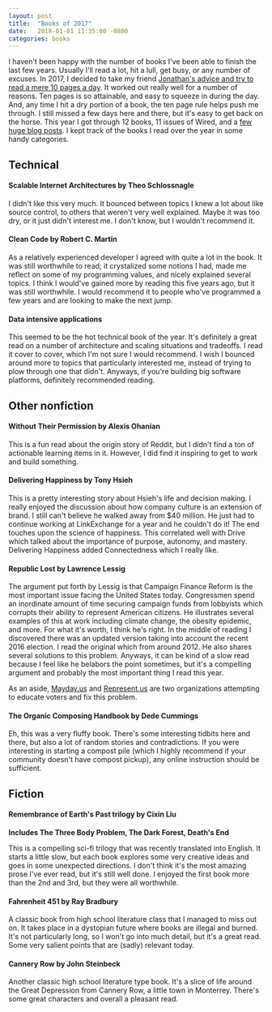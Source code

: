 ```yaml
---
layout: post
title:  "Books of 2017"
date:   2018-01-01 11:35:00 -0800
categories: books
---
```


I haven't been happy with the number of books I've been able to finish the last few years. Usually I'll read a lot, hit a lull, get busy, or any number of excuses. In 2017, I decided to take my friend [Jonathan's advice and try to read a mere 10 pages a day](http://blog.jpalardy.com/posts/10-pages-a-day/). It worked out really well for a number of reasons. Ten pages is so attainable, and easy to squeeze in during the day. And, any time I hit a dry portion of a book, the ten page rule helps push me through. I still missed a few days here and there, but it's easy to get back on the horse. This year I got through 12 books, 11 issues of Wired, and a [few huge blog posts](https://waitbutwhy.com/2017/04/neuralink.html). I kept track of the books I read over the year in some handy categories.

## Technical

#### Scalable Internet Architectures by Theo Schlossnagle
I didn't like this very much. It bounced between topics I knew a lot about like source control, to others that weren't very well explained. Maybe it was too dry, or it just didn't interest me. I don't know, but I wouldn't recommend it.

#### Clean Code by Robert C. Martin
As a relatively experienced developer I agreed with quite a lot in the book. It was still worthwhile to read; it crystalized some notions I had, made me reflect on some of my programming values, and nicely explained several topics. I think I would've gained more by reading this five years ago, but it was still worthwhile. I would recommend it to people who've programmed a few years and are looking to make the next jump.

#### Data intensive applications
This seemed to be the hot technical book of the year. It's definitely a great read on a number of architecture and scaling situations and tradeoffs. I read it cover to cover, which I'm not sure I would recommend. I wish I bounced around more to topics that particularly interested me, instead of trying to plow through one that didn't. Anyways, if you're building big software platforms, definitely recommended reading.

## Other nonfiction

#### Without Their Permission by Alexis Ohanian
This is a fun read about the origin story of Reddit, but I didn't find a ton of actionable learning items in it. However, I did find it inspiring to get to work and build something.

#### Delivering Happiness by Tony Hsieh
This is a pretty interesting story about Hsieh's life and decision making. I really enjoyed the discussion about how company culture is an extension of brand. I still can't believe he walked away from $40 million. He just had to continue working at LinkExchange for a year and he couldn't do it! The end touches upon the science of happiness. This correlated well with Drive which talked about the importance of purpose, autonomy, and mastery. Delivering Happiness added Connectedness which I really like.

#### Republic Lost by Lawrence Lessig
The argument put forth by Lessig is that Campaign Finance Reform is the most important issue facing the United States today. Congressmen spend an inordinate amount of time securing campaign funds from lobbyists which corrupts their ability to represent American citizens. He illustrates several examples of this at work including climate change, the obesity epidemic, and more. For what it's worth, I think he's right. In the middle of reading I discovered there was an updated version taking into account the recent 2016 election. I read the original which from around 2012. He also shares several solutions to this problem. Anyways, it can be kind of a slow read because I feel like he belabors the point sometimes, but it's a compelling argument and probably the most important thing I read this year. 

As an aside, [Mayday.us](https://mayday.us/) and [Represent.us](https://represent.us/) are two organizations attempting to educate voters and fix this problem.

#### The Organic Composing Handbook by Dede Cummings
Eh, this was a very fluffy book. There's some interesting tidbits here and there, but also a lot of random stories and contradictions. If you were interesting in starting a compost pile (which I highly recommend if your community doesn't have compost pickup), any online instruction should be sufficient.

## Fiction

#### Remembrance of Earth's Past trilogy by Cixin Liu
**Includes The Three Body Problem, The Dark Forest, Death's End**

This is a compelling sci-fi trilogy that was recently translated into English. It starts a little slow, but each book explores some very creative ideas and goes in some unexpected directions. I don't think it's the most amazing prose I've ever read, but it's still well done. I enjoyed the first book more than the 2nd and 3rd, but they were all worthwhile.


#### Fahrenheit 451 by Ray Bradbury
A classic book from high school literature class that I managed to miss out on. It takes place in a dystopian future where books are illegal and burned. It's not particularly long, so I won't go into much detail, but it's a great read. Some very salient points that are (sadly) relevant today.

#### Cannery Row by John Steinbeck
Another classic high school literature type book. It's a slice of life around the Great Depression from Cannery Row, a little town in Monterrey. There's some great characters and overall a pleasant read.


